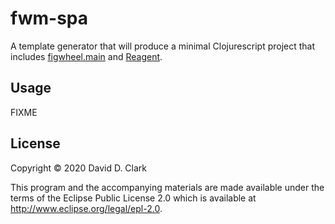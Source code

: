 # fwm-spa

A template generator that will produce a minimal Clojurescript project that includes [figwheel.main](https://figwheel.org)
 and [Reagent](https://reagent-project.github.io).

## Usage

FIXME

## License

Copyright © 2020 David D. Clark

This program and the accompanying materials are made available under the
terms of the Eclipse Public License 2.0 which is available at
http://www.eclipse.org/legal/epl-2.0.


